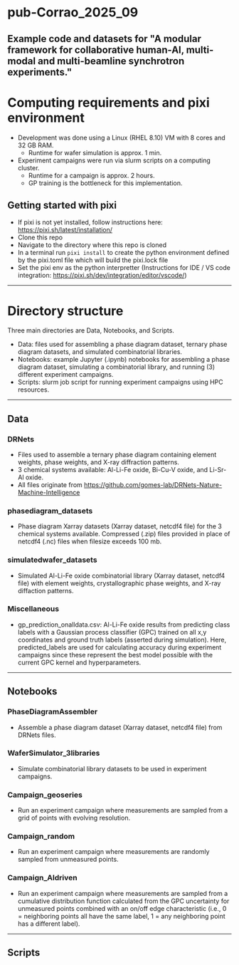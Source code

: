 # pub-Corrao_2025_09
Example code and datasets for "A modular framework for collaborative human-AI, multi-modal and multi-beamline synchrotron experiments."
-----
# Computing requirements and pixi environment
- Development was done using a Linux (RHEL 8.10) VM with 8 cores and 32 GB RAM.
    - Runtime for wafer simulation is approx. 1 min.
- Experiment campaigns were run via slurm scripts on a computing cluster.
    - Runtime for a campaign is approx. 2 hours.
    - GP training is the bottleneck for this implementation.
## Getting started with pixi
- If pixi is not yet installed, follow instructions here: https://pixi.sh/latest/installation/
- Clone this repo
- Navigate to the directory where this repo is cloned
- In a terminal run `pixi install` to create the python environment defined by the pixi.toml file which will build the pixi.lock file
- Set the pixi env as the python interpretter (Instructions for IDE / VS code integration: https://pixi.sh/dev/integration/editor/vscode/)
-----
# Directory structure
Three main directories are Data, Notebooks, and Scripts.
- Data: files used for assembling a phase diagram dataset, ternary phase diagram datasets, and simulated combinatorial libraries.
- Notebooks: example Jupyter (.ipynb) notebooks for assembling a phase diagram dataset, simulating a combinatorial library, and running (3) different experiment campaigns.
- Scripts: slurm job script for running experiment campaigns using HPC resources.
-----
## Data
### DRNets
- Files used to assemble a ternary phase diagram containing element weights, phase weights, and X-ray diffraction patterns.
- 3 chemical systems available: Al-Li-Fe oxide, Bi-Cu-V oxide, and Li-Sr-Al oxide.
- All files originate from https://github.com/gomes-lab/DRNets-Nature-Machine-Intelligence
### phasediagram_datasets
- Phase diagram Xarray datasets (Xarray dataset, netcdf4 file) for the 3 chemical systems available. Compressed (.zip) files provided in place of netcdf4 (.nc) files when filesize exceeds 100 mb.
### simulatedwafer_datasets
- Simulated Al-Li-Fe oxide combinatorial library (Xarray dataset, netcdf4 file) with element weights, crystallographic phase weights, and X-ray diffaction patterns.
### Miscellaneous
- gp_prediction_onalldata.csv: Al-Li-Fe oxide results from predicting class labels with a Gaussian process classifier (GPC) trained on all x,y coordinates and ground truth labels (asserted during simulation). Here, predicted_labels are used for calculating accuracy during experiment campaigns since these represent the best model possible with the current GPC kernel and hyperparameters.
-----
## Notebooks
### PhaseDiagramAssembler
- Assemble a phase diagram dataset (Xarray dataset, netcdf4 file) from DRNets files.
### WaferSimulator_3libraries
- Simulate combinatorial library datasets to be used in experiment campaigns.
### Campaign_geoseries
- Run an experiment campaign where measurements are sampled from a grid of points with evolving resolution.
### Campaign_random
- Run an experiment campaign where measurements are randomly sampled from unmeasured points.
### Campaign_AIdriven
- Run an experiment campaign where measurements are sampled from a cumulative distribution function calculated from the GPC uncertainty for unmeasured points combined with an on/off edge characteristic (i.e., 0 = neighboring points all have the same label, 1 = any neighboring point has a different label).
-----
## Scripts


